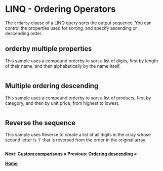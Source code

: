 # LINQ - Ordering Operators

The `orderby` clause of a LINQ query sorts the output sequence. You can control the properties used for sorting, and specify ascending or descending order.

## orderby multiple properties

This sample uses a compound orderby to sort a list of digits, first by length of their name, and then alphabetically by the name itself.

``` cs --region thenby-syntax --source-file ../src/Orderings.cs --project ../src/Try101LinqSamples.csproj
```

## Multiple ordering descending

This sample uses a compound orderby to sort a list of products, first by category, and then by unit price, from highest to lowest.

``` cs --region thenby-ordering --source-file ../src/Orderings.cs --project ../src/Try101LinqSamples.csproj
```

## Reverse the sequence

This sample uses Reverse to create a list of all digits in the array whose second letter is 'i' that is reversed from the order in the original array.

``` cs --region reverse --source-file ../src/Orderings.cs --project ../src/Try101LinqSamples.csproj
```

**Next: [Custom comparisons &raquo;](./orderings-4.md) Previous: [Ordering descending &laquo;](./orderings-2.md)**

**[Home](../README.md)**
